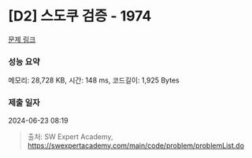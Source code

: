 # [D2] 스도쿠 검증 - 1974 

[문제 링크](https://swexpertacademy.com/main/code/problem/problemDetail.do?contestProbId=AV5Psz16AYEDFAUq) 

### 성능 요약

메모리: 28,728 KB, 시간: 148 ms, 코드길이: 1,925 Bytes

### 제출 일자

2024-06-23 08:19



> 출처: SW Expert Academy, https://swexpertacademy.com/main/code/problem/problemList.do
